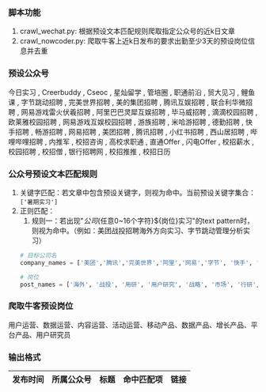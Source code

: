 ### 脚本功能
1. crawl_wechat.py: 根据预设文本匹配规则爬取指定公众号的近k日文章
2. crawl_nowcoder.py: 爬取牛客上近k日发布的要求出勤至少3天的预设岗位信息并去重

### 预设公众号
今日实习 , Creerbuddy , Cseoc , 星灿留学 , 管培圈 , 职通前沿 , 贸大见习 , 鲤鱼课 , 字节跳动招聘 , 完美世界招聘 , 美的集团招聘 , 腾讯互娱招聘 , 联合利华微招聘 , 网易游戏雷火伏羲招聘 , 阿里巴巴灵犀互娱招聘 , 毕马威招聘 , 滴滴校园招聘 , 欧莱雅校园招聘 , 网易游戏互娱校园招聘 , 游族招聘 , 米哈游招聘 , 德勤招聘 , 快手招聘 , 畅游招聘 , 网易招聘 , 美团招聘 , 腾讯招聘 , 小红书招聘 , 西山居招聘 , 哔哩哔哩招聘 , 内推军 , 校招咨询 , 高校求职通 , 直通Offer , 闪电Offer , 校招薪水 , 校园招聘 , 校招僧 , 银行招聘网 , 校招推推 , 校招日历

### 公众号预设文本匹配规则
1. 关键字匹配：若文章中包含预设关键字，则视为命中。当前预设关键字集合：`['暑期实习']`
2. 正则匹配：
   1. 规则一：若出现"${公司}${任意0~16个字符}${岗位}实习"的text pattern时，则视为命中。（例如：美团战投招聘海外方向实习、字节跳动管理分析实习）
   ```python
   # 目标公司名
   company_names = ['美团','腾讯','完美世界','阿里','网易','字节', '快手', '米哈游']
   
   # 岗位
   post_names = ['海外', '战投', '用研', '用户研究', '战略', '市场', '行研', '行业研究', '运营', '产品']

   ```

### 爬取牛客预设岗位
用户运营、数据运营、内容运营、活动运营、移动产品、数据产品、增长产品、平台产品、用户研究员


### 输出格式
| 发布时间      | 所属公众号 | 标题                  | 命中匹配项 | 链接  |
|-----------|-------|---------------------|-------|-----|

### 